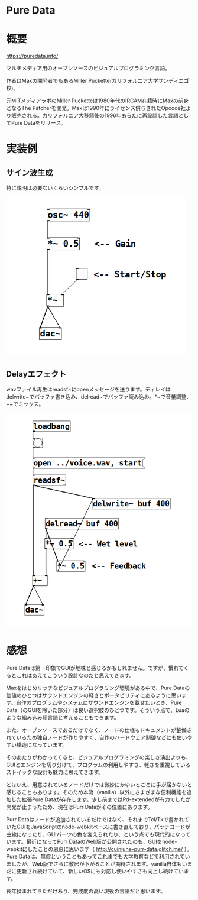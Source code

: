Pure Data
===

# 概要

https://puredata.info/

マルチメディア用のオープンソースのビジュアルプログラミング言語。

作者はMaxの開発者でもあるMiller Puckette(カリフォルニア大学サンディエゴ校)。

元MITメディアラボのMiller Pucketteは1980年代のIRCAM在籍時にMaxの前身となるThe Patcherを開発。Maxは1990年にライセンス供与されたOpcode社より販売される。カリフォルニア大移籍後の1996年あらたに再設計した言語としてPure Dataをリリース。

# 実装例

## サイン波生成

特に説明は必要ないくらいシンプルです。

![sine](sine.png)

## Delayエフェクト

wavファイル再生はreadsf\~にopenメッセージを送ります。ディレイはdelwrite\~でバッファ書き込み、delread\~でバッファ読み込み。*\~で音量調整、+\~でミックス。

![delay](delay.png)


# 感想

Pure Dataは第一印象でGUIが地味と感じるかもしれません。ですが、慣れてくるとこれはあえてこういう設計なのだと思えてきます。

Maxをはじめリッチなビジュアルプログラミング環境がある中で、Pure Dataの価値のひとつはサウンドエンジンの軽さとポータビリティにあるように思います。自作のプログラムやシステムにサウンドエンジンを載せたいとき、Pure Data（のGUIを除いた部分）は良い選択肢のひとつです。そういう点で、Luaのような組み込み用言語と考えることもできます。

また、オープンソースであるだけでなく、ノードの仕様もドキュメントが整備されているため独自ノードが作りやすく、自作のハードウェア制御などにも使いやすい構造になっています。

そのあたりがわかってくると、ビジュアルプログラミングの楽しさ演出よりも、GUIとエンジンを切り分けて、プログラムの利用しやすさ、軽さを重視しているストイックな設計も魅力に思えてきます。

とはいえ、用意されているノードだけでは微妙にかゆいところに手が届かないと感じることもあります。そのため本流（vanilla）以外にさまざまな便利機能を追加した拡張Pure Dataが存在します。少し前まではPd-extendedが有力でしたが開発が止まったため、現在はPurr Dataがその位置にあります。

Purr Dataはノードが追加されているだけではなく、それまでTcl/Tkで書かれていたGUIをJavaScriptのnode-webkitベースに書き直しており、パッチコードが曲線になったり、GUIパーツの色を変えられたり、という点でも現代的になっています。最近になってPurr DataのWeb版が公開されたのも、GUIをnode-webkitにしたことの恩恵に思います（ http://cuinjune-purr-data.glitch.me/ ）。Pure Dataは、無償ということもあってこれまでも大学教育などで利用されていましたが、Web版でさらに敷居が下がることが期待されます。vanilla自体もいまだに更新され続けていて、新しいOSにも対応し使いやすさも向上し続けています。

長年揉まれてきただけあり、完成度の高い現役の言語だと思います。

